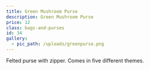```yaml
---
title: Green Mushroom Purse
description: Green Mushroom Purse
price: 12
class: bags-and-purses
id: 34
gallery:
  - pic_path: /uploads/greenpurse.png
---
```



Felted purse with zipper. Comes in five different themes.

